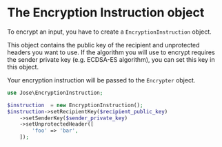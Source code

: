 The Encryption Instruction object
=================================

To encrypt an input, you have to create a `EncryptionInstruction` object.

This object contains the public key of the recipient and unprotected headers you want to use.
If the algorithm you will use to encrypt requires the sender private key (e.g. ECDSA-ES algorithm), you can set this key in this object.

Your encryption instruction will be passed to the `Encrypter` object.

```php
use Jose\EncryptionInstruction;

$instruction  = new EncryptionInstruction();
$instruction->setRecipientKey($recipient_public_key)
    ->setSenderKey($sender_private_key)
    ->setUnprotectedHeader([
        'foo' => 'bar',
    ]);
```
